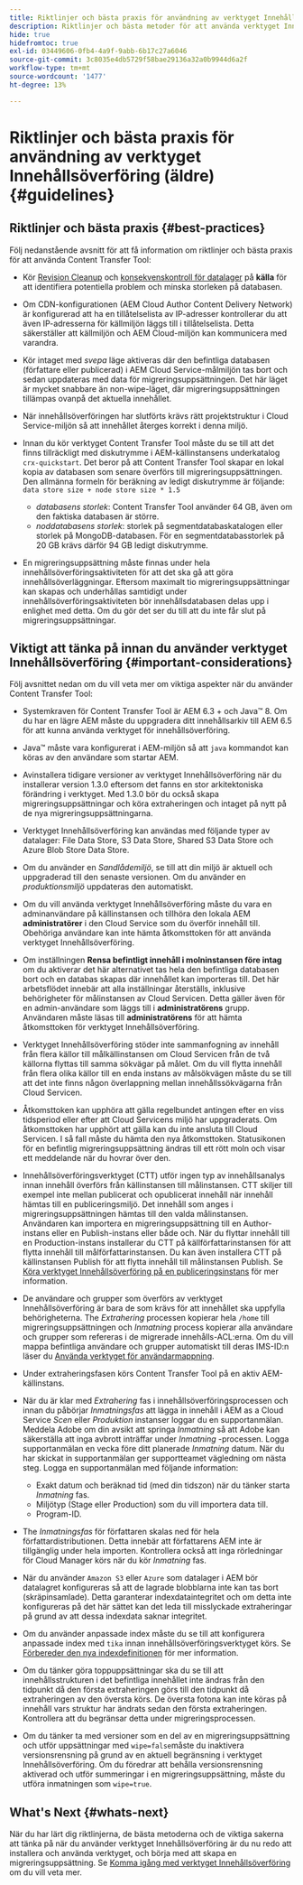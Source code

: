 ```yaml
---
title: Riktlinjer och bästa praxis för användning av verktyget Innehållsöverföring (äldre)
description: Riktlinjer och bästa metoder för att använda verktyget Innehållsöverföring
hide: true
hidefromtoc: true
exl-id: 03449606-0fb4-4a9f-9abb-6b17c27a6046
source-git-commit: 3c8035e4db5729f58bae29136a32a0b9944d6a2f
workflow-type: tm+mt
source-wordcount: '1477'
ht-degree: 13%

---
```


# Riktlinjer och bästa praxis för användning av verktyget Innehållsöverföring (äldre) {#guidelines}

## Riktlinjer och bästa praxis {#best-practices}

Följ nedanstående avsnitt för att få information om riktlinjer och bästa praxis för att använda Content Transfer Tool:

* Kör [Revision Cleanup](https://experienceleague.adobe.com/docs/experience-manager-65/deploying/deploying/revision-cleanup.html) och [konsekvenskontroll för datalager](https://experienceleague.adobe.com/docs/experience-cloud-kcs/kbarticles/KA-16550.html?lang=en) på **källa** för att identifiera potentiella problem och minska storleken på databasen.

* Om CDN-konfigurationen (AEM Cloud Author Content Delivery Network) är konfigurerad att ha en tillåtelselista av IP-adresser kontrollerar du att även IP-adresserna för källmiljön läggs till i tillåtelselista. Detta säkerställer att källmiljön och AEM Cloud-miljön kan kommunicera med varandra.

* Kör intaget med *svepa* läge aktiveras där den befintliga databasen (författare eller publicerad) i AEM Cloud Service-målmiljön tas bort och sedan uppdateras med data för migreringsuppsättningen. Det här läget är mycket snabbare än non-wipe-läget, där migreringsuppsättningen tillämpas ovanpå det aktuella innehållet.

* När innehållsöverföringen har slutförts krävs rätt projektstruktur i Cloud Service-miljön så att innehållet återges korrekt i denna miljö.

* Innan du kör verktyget Content Transfer Tool måste du se till att det finns tillräckligt med diskutrymme i AEM-källinstansens underkatalog `crx-quickstart`. Det beror på att Content Transfer Tool skapar en lokal kopia av databasen som senare överförs till migreringsuppsättningen.
Den allmänna formeln för beräkning av ledigt diskutrymme är följande:
   `data store size + node store size * 1.5`

   * *databasens storlek*: Content Transfer Tool använder 64 GB, även om den faktiska databasen är större.
   * *noddatabasens storlek*: storlek på segmentdatabaskatalogen eller storlek på MongoDB-databasen.
För en segmentdatabasstorlek på 20 GB krävs därför 94 GB ledigt diskutrymme.

* En migreringsuppsättning måste finnas under hela innehållsöverföringsaktiviteten för att det ska gå att göra innehållsöverläggningar. Eftersom maximalt tio migreringsuppsättningar kan skapas och underhållas samtidigt under innehållsöverföringsaktiviteten bör innehållsdatabasen delas upp i enlighet med detta. Om du gör det ser du till att du inte får slut på migreringsuppsättningar.

## Viktigt att tänka på innan du använder verktyget Innehållsöverföring {#important-considerations}

Följ avsnittet nedan om du vill veta mer om viktiga aspekter när du använder Content Transfer Tool:

* Systemkraven för Content Transfer Tool är AEM 6.3 + och Java™ 8. Om du har en lägre AEM måste du uppgradera ditt innehållsarkiv till AEM 6.5 för att kunna använda verktyget för innehållsöverföring.

* Java™ måste vara konfigurerat i AEM-miljön så att `java` kommandot kan köras av den användare som startar AEM.

* Avinstallera tidigare versioner av verktyget Innehållsöverföring när du installerar version 1.3.0 eftersom det fanns en stor arkitektoniska förändring i verktyget. Med 1.3.0 bör du också skapa migreringsuppsättningar och köra extraheringen och intaget på nytt på de nya migreringsuppsättningarna.

* Verktyget Innehållsöverföring kan användas med följande typer av datalager: File Data Store, S3 Data Store, Shared S3 Data Store och Azure Blob Store Data Store.

* Om du använder en *Sandlådemiljö*, se till att din miljö är aktuell och uppgraderad till den senaste versionen. Om du använder en *produktionsmiljö* uppdateras den automatiskt.

* Om du vill använda verktyget Innehållsöverföring måste du vara en adminanvändare på källinstansen och tillhöra den lokala AEM **administratörer** i den Cloud Service som du överför innehåll till. Obehöriga användare kan inte hämta åtkomsttoken för att använda verktyget Innehållsöverföring.

* Om inställningen **Rensa befintligt innehåll i molninstansen före intag** om du aktiverar det här alternativet tas hela den befintliga databasen bort och en databas skapas där innehållet kan importeras till. Det här arbetsflödet innebär att alla inställningar återställs, inklusive behörigheter för målinstansen av Cloud Servicen. Detta gäller även för en admin-användare som läggs till i **administratörens** grupp. Användaren måste läsas till **administratörens** för att hämta åtkomsttoken för verktyget Innehållsöverföring.

* Verktyget Innehållsöverföring stöder inte sammanfogning av innehåll från flera källor till målkällinstansen om Cloud Servicen från de två källorna flyttas till samma sökvägar på målet. Om du vill flytta innehåll från flera olika källor till en enda instans av målsökvägen måste du se till att det inte finns någon överlappning mellan innehållssökvägarna från Cloud Servicen.

* Åtkomsttoken kan upphöra att gälla regelbundet antingen efter en viss tidsperiod eller efter att Cloud Servicens miljö har uppgraderats. Om åtkomsttoken har upphört att gälla kan du inte ansluta till Cloud Servicen. I så fall måste du hämta den nya åtkomsttoken. Statusikonen för en befintlig migreringsuppsättning ändras till ett rött moln och visar ett meddelande när du hovrar över den.

* Innehållsöverföringsverktyget (CTT) utför ingen typ av innehållsanalys innan innehåll överförs från källinstansen till målinstansen. CTT skiljer till exempel inte mellan publicerat och opublicerat innehåll när innehåll hämtas till en publiceringsmiljö. Det innehåll som anges i migreringsuppsättningen hämtas till den valda målinstansen. Användaren kan importera en migreringsuppsättning till en Author-instans eller en Publish-instans eller både och. När du flyttar innehåll till en Production-instans installerar du CTT på källförfattarinstansen för att flytta innehåll till målförfattarinstansen. Du kan även installera CTT på källinstansen Publish för att flytta innehåll till målinstansen Publish. Se [Köra verktyget Innehållsöverföring på en publiceringsinstans](https://experienceleague.adobe.com/docs/experience-manager-cloud-service/content/migration-journey/cloud-migration/content-transfer-tool/getting-started-content-transfer-tool.html?lang=en#running-tool) för mer information.

* De användare och grupper som överförs av verktyget Innehållsöverföring är bara de som krävs för att innehållet ska uppfylla behörigheterna. The *Extrahering* processen kopierar hela `/home` till migreringsuppsättningen och *Inmatning* process kopierar alla användare och grupper som refereras i de migrerade innehålls-ACL:erna. Om du vill mappa befintliga användare och grupper automatiskt till deras IMS-ID:n läser du [Använda verktyget för användarmappning](https://experienceleague.adobe.com/docs/experience-manager-cloud-service/content/migration-journey/cloud-migration/content-transfer-tool/legacy-user-mapping-tool/using-user-mapping-tool-legacy.html?lang=en).

* Under extraheringsfasen körs Content Transfer Tool på en aktiv AEM-källinstans.

* När du är klar med *Extrahering* fas i innehållsöverföringsprocessen och innan du påbörjar *Inmatningsfas* att lägga in innehåll i AEM as a Cloud Service *Scen* eller *Produktion* instanser loggar du en supportanmälan. Meddela Adobe om din avsikt att springa *Inmatning* så att Adobe kan säkerställa att inga avbrott inträffar under *Inmatning* -processen. Logga supportanmälan en vecka före ditt planerade *Inmatning* datum. När du har skickat in supportanmälan ger supportteamet vägledning om nästa steg. Logga en supportanmälan med följande information:

   * Exakt datum och beräknad tid (med din tidszon) när du tänker starta *Inmatning* fas.
   * Miljötyp (Stage eller Production) som du vill importera data till.
   * Program-ID.

* The *Inmatningsfas* för författaren skalas ned för hela författardistributionen. Detta innebär att författarens AEM inte är tillgänglig under hela importen. Kontrollera också att inga rörledningar för Cloud Manager körs när du kör *Inmatning* fas.

* När du använder `Amazon S3` eller `Azure` som datalager i AEM bör datalagret konfigureras så att de lagrade blobblarna inte kan tas bort (skräpinsamlade). Detta garanterar indexdataintegritet och om detta inte konfigureras på det här sättet kan det leda till misslyckade extraheringar på grund av att dessa indexdata saknar integritet.

* Om du använder anpassade index måste du se till att konfigurera anpassade index med `tika` innan innehållsöverföringsverktyget körs. Se [Förbereder den nya indexdefinitionen](https://experienceleague.adobe.com/docs/experience-manager-cloud-service/content/operations/indexing.html?lang=en#preparing-the-new-index-definition) för mer information.

* Om du tänker göra toppuppsättningar ska du se till att innehållsstrukturen i det befintliga innehållet inte ändras från den tidpunkt då den första extraheringen görs till den tidpunkt då extraheringen av den översta körs. De översta fotona kan inte köras på innehåll vars struktur har ändrats sedan den första extraheringen. Kontrollera att du begränsar detta under migreringsprocessen.

* Om du tänker ta med versioner som en del av en migreringsuppsättning och utför uppsättningar med `wipe=false`måste du inaktivera versionsrensning på grund av en aktuell begränsning i verktyget Innehållsöverföring. Om du föredrar att behålla versionsrensning aktiverad och utför summeringar i en migreringsuppsättning, måste du utföra inmatningen som `wipe=true`.

## What&#39;s Next {#whats-next}

När du har lärt dig riktlinjerna, de bästa metoderna och de viktiga sakerna att tänka på när du använder verktyget Innehållsöverföring är du nu redo att installera och använda verktyget, och börja med att skapa en migreringsuppsättning. Se [Komma igång med verktyget Innehållsöverföring](https://experienceleague.adobe.com/docs/experience-manager-cloud-service/content/migration-journey/cloud-migration/content-transfer-tool/getting-started-content-transfer-tool.html?lang=en) om du vill veta mer.
